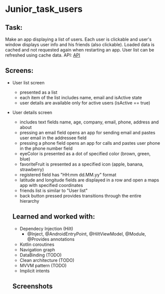 Junior_task_users
========================
Task:
---------------------
Make an app displaying a list of users.
Each user is clickable and user's window displays user info and his friends (also clickable).
Loaded data is cached and not requested again when restarting an app.
User list can be refreshed using cache data.
API: [API](https://firebasestorage.googleapis.com/v0/b/candidates--questionnaire.appspot.com/o/users.json?alt=media&token=e3672c23-b1a5-4ca7-bb77-b6580d75810c)

Screens:
-----------------------
- User list screen
  * presented as a list
  * each item of the list includes name, email and isActive state
  * user details are available only for active users (isActive == true)
- User details screen
  * includes text fields name, age, company, email, phone, address and about
  * pressing an email field opens an app for sending email and pastes user email in the addressee field
  * pressing a phone field opens an app for calls and pastes user phone in the phone number field
  * eyeColor is presented as a dot of specified color (brown, green, blue)
  * favoriteFruit is presented as a specified icon (apple, banana, strawberry)
  * registered field has "HH:mm dd.MM.yy" format
  * latitude and longitude fields are displayed in a row and open a maps app with specified coordinates
  * friends list is similar to "User list"
  * back button pressed provides transitions through the entire hierarchy
  
  
  Learned and worked with:
  ------------------------
  - Dependecy Injection (Hilt)
    * @Inject, @AndroidEntryPoint, @HiltViewModel, @Module, @Provides annotations
  - Kotlin coroutines
  - Navigation graph
  - DataBinding (TODO)
  - Clean architecture (TODO)
  - MVVM pattern (TODO)
  - Implicit intents
  
  Screenshots
  -----------------------
